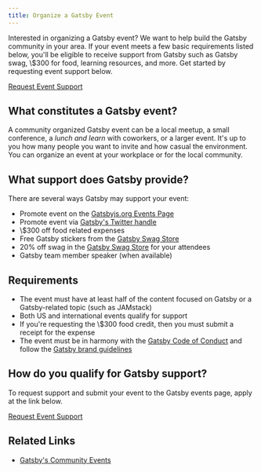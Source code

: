 ```yaml
---
title: Organize a Gatsby Event
---
```


Interested in organizing a Gatsby event? We want to help build the Gatsby community in your area. If your event meets a few basic requirements listed below, you'll be eligible to receive support from Gatsby such as Gatsby swag, \\$300 for food, learning resources, and more. Get started by requesting event support below.

[Request Event Support](https://airtable.com/shrpwc99yogJm9sfI)

## What constitutes a Gatsby event?

A community organized Gatsby event can be a local meetup, a small conference, a _lunch and learn_ with coworkers, or a larger event. It's up to you how many people you want to invite and how casual the environment. You can organize an event at your workplace or for the local community.

## What support does Gatsby provide?

There are several ways Gatsby may support your event:

-   Promote event on the [Gatsbyjs.org Events Page](/contributing/events/)
-   Promote event via [Gatsby's Twitter handle](https://twitter.com/gatsbyjs)
-   \\$300 off food related expenses
-   Free Gatsby stickers from the [Gatsby Swag Store](https://store.gatsbyjs.org/)
-   20% off swag in the [Gatsby Swag Store](https://store.gatsbyjs.org/) for your attendees
-   Gatsby team member speaker (when available)

## Requirements

-   The event must have at least half of the content focused on Gatsby or a Gatsby-related topic (such as JAMstack)
-   Both US and international events qualify for support
-   If you're requesting the \\$300 food credit, then you must submit a receipt for the expense
-   The event must be in harmony with the [Gatsby Code of Conduct](/contributing/code-of-conduct/) and follow the [Gatsby brand guidelines](/guidelines/logo/)

## How do you qualify for Gatsby support?

To request support and submit your event to the Gatsby events page, apply at the link below.

[Request Event Support](https://airtable.com/shrpwc99yogJm9sfI)

## Related Links

-   [Gatsby's Community Events](/contributing/events/)
